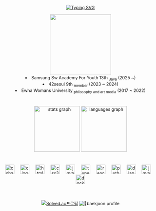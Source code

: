 <!--
**seonmiki/seonmiki** is a ✨ _special_ ✨ repository because its `README.md` (this file) appears on your GitHub profile.

Here are some ideas to get you started:

- 🔭 I’m currently working on ...
- 🌱 I’m currently learning ...
- 👯 I’m looking to collaborate on ...
- 🤔 I’m looking for help with ...
- 💬 Ask me about ...
- 📫 How to reach me: ...
- 😄 Pronouns: ...
- ⚡ Fun fact: ...
-->


<div align="center">

  [![Typing SVG](https://readme-typing-svg.demolab.com?font=Fira+Code&pause=1000&color=F7F7F7&background=000000&center=true&vCenter=true&width=435&lines=%E2%9D%84%EF%B8%8F+Welcome+to+SEONMIN's+github+%E2%9D%84%EF%B8%8F)](https://git.io/typing-svg)
  
  <img src=https://github.com/user-attachments/assets/545d87c5-9146-472f-b365-a402e8dc9b34 height=200>

  <li>Samsung Sw Academy For Youth 13th <sub>Java</sub> (2025 ~)</li>
  <li>42seoul 9th <sub>member</sub> (2023 ~ 2024)</li>
  <li>Ewha Womans University <sub>philosophy and art media</sub> (2017 ~ 2022) </li>
  
</div>

###
<br>

<div align="center">
  <img src="https://github-readme-stats.vercel.app/api?username=seonmiki&hide_title=false&hide_rank=false&show_icons=true&include_all_commits=true&count_private=true&disable_animations=false&theme=dracula&locale=en&hide_border=false" height="150" alt="stats graph"  />
  <img src="https://github-readme-stats.vercel.app/api/top-langs?username=seonmiki&locale=en&hide_title=false&layout=compact&card_width=320&langs_count=5&theme=dracula&hide_border=false" height="150" alt="languages graph"  />
</div>

###
<br>

<div align="center">
  <img src="https://cdn.jsdelivr.net/gh/devicons/devicon/icons/csharp/csharp-original.svg" height="30" alt="csharp logo"  />
  <img width="12" />
  <img src="https://cdn.jsdelivr.net/gh/devicons/devicon/icons/c/c-original.svg" height="30" alt="c logo"  />
  <img width="12" />
  <img src="https://cdn.jsdelivr.net/gh/devicons/devicon/icons/html5/html5-original.svg" height="30" alt="html5 logo"  />
  <img width="12" />
  <img src="https://cdn.jsdelivr.net/gh/devicons/devicon/icons/css3/css3-original.svg" height="30" alt="css3 logo"  />
  <img width="12" />
  <img src="https://cdn.jsdelivr.net/gh/devicons/devicon/icons/javascript/javascript-original.svg" height="30" alt="javascript logo"  />
  <img width="12" />
  <img src="https://cdn.jsdelivr.net/gh/devicons/devicon/icons/typescript/typescript-original.svg" height="30" alt="typescript logo"  />
  <img width="12" />
  <img src="https://cdn.jsdelivr.net/gh/devicons/devicon/icons/react/react-original.svg" height="30" alt="react logo"  />
  <img width="12" />
  <img src="https://cdn.jsdelivr.net/gh/devicons/devicon/icons/python/python-original.svg" height="30" alt="python logo"  />
  <img width="12" />
  <img src="https://cdn.jsdelivr.net/gh/devicons/devicon/icons/django/django-plain.svg" height="30" alt="django logo"  />
  <img width="12" />
  <img src="https://cdn.jsdelivr.net/gh/devicons/devicon/icons/java/java-original.svg" height="30" alt="java logo"  />
  <img width="12" />
  <img src="https://cdn.jsdelivr.net/gh/devicons/devicon/icons/docker/docker-original.svg" height="30" alt="docker logo"  />
</div>

###

<div align="left">
</div>

###

<br clear="both">

<div align = "center">

[![Solved.ac프로필](http://mazassumnida.wtf/api/v2/generate_badge?boj=sunsky)](https://solved.ac/sunsky)
![baekjoon profile](http://mazandi.herokuapp.com/api?handle=sunsky&theme=cold)

<div>


###


